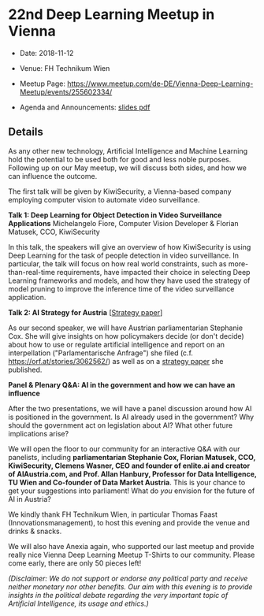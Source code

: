 # 22nd Deep Learning Meetup in Vienna

* Date: 2018-11-12
* Venue: FH Technikum Wien
* Meetup Page: https://www.meetup.com/de-DE/Vienna-Deep-Learning-Meetup/events/255602334/

* Agenda and Announcements: [slides pdf](./slides/22nd_Deep_Learning_Meetup_Agenda_Announcements.pdf)

## Details

As any other new technology, Artificial Intelligence and Machine Learning hold the potential to be used both for good and less noble purposes. Following up on our May meetup, we will discuss both sides, and how we can influence the outcome.

The first talk will be given by KiwiSecurity, a Vienna-based company employing computer vision to automate video surveillance.

**Talk 1:
Deep Learning for Object Detection in Video Surveillance Applications**
Michelangelo Fiore, Computer Vision Developer & Florian Matusek, CCO, KiwiSecurity

In this talk, the speakers will give an overview of how KiwiSecurity is using Deep Learning for the task of people detection in video surveillance. In particular, the talk will focus on how real world constraints, such as more-than-real-time requirements, have impacted their choice in selecting Deep Learning frameworks and models, and how they have used the strategy of model pruning to improve the inference time of the video surveillance application.

**Talk 2:
AI Strategy for Austria**
[[Strategy paper](http://www.stephaniecox.at/wp-content/uploads/2018/09/Forderungen_Strategie_KI_Oesterreich_Stephanie_Cox_ListePilz-1.pdf)]

As our second speaker, we will have Austrian parliamentarian Stephanie Cox. She will give insights on how policymakers decide (or don't decide) about how to use or regulate artificial intelligence and report on an interpellation
("Parlamentarische Anfrage") she filed (c.f. https://orf.at/stories/3062562/) as well as on a [strategy paper](http://www.stephaniecox.at/wp-content/uploads/2018/09/Forderungen_Strategie_KI_Oesterreich_Stephanie_Cox_ListePilz-1.pdf) she published.

**Panel & Plenary Q&A:
AI in the government and how we can have an influence**

After the two presentations, we will have a panel discussion around how AI is positioned in the government. Is AI already used in the government? Why should the government act on legislation about AI? What other future implications arise?

We will open the floor to our community for an interactive Q&A with our panelists, including **parliamentarian Stephanie Cox, Florian Matusek, CCO, KiwiSecurity, Clemens Wasner, CEO and founder of enlite.ai and creator of AIAustria.com, and Prof. Allan Hanbury, Professor for Data Intelligence, TU Wien and Co-founder of Data Market Austria**.
This is your chance to get your suggestions into parliament! What do *you* envision for the future of AI in Austria?

We kindly thank FH Technikum Wien, in particular Thomas Faast (Innovationsmanagement), to host this evening and provide the venue and drinks & snacks.

We will also have Anexia again, who supported our last meetup and provide really nice Vienna Deep Learning Meetup T-Shirts to our community. Please come early, there are only 50 pieces left!

*(Disclaimer: We do not support or endorse any political party and receive neither monetary nor other benefits. Our aim with this evening is to provide insights in the political debate regarding the very important topic of Artificial Intelligence, its usage and ethics.)*